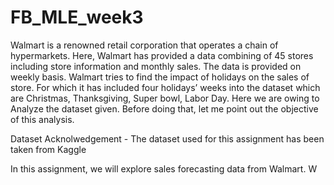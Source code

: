 # FB_MLE_week3

Walmart is a renowned retail corporation that operates a chain of hypermarkets. Here, Walmart has provided a data combining of 45 stores including store information and monthly sales. The data is provided on weekly basis. Walmart tries to find the impact of holidays on the sales of store. For which it has included four holidays’ weeks into the dataset which are Christmas, Thanksgiving, Super bowl, Labor Day. Here we are owing to Analyze the dataset given. Before doing that, let me point out the objective of this analysis.

Dataset Acknolwedgement - The dataset used for this assignment has been taken from Kaggle

In this assignment, we will explore sales forecasting data from Walmart. W

